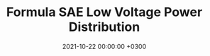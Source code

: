 ---
layout: post
title: Formula SAE Low Voltage Power Distribution
description: Modularized and fully digital control and monitoring of regulated outputs from a LiIon battery pack.
date:   2021-10-22 00:00:00 +0300
image:  '/images/lv_batt.jpg'
tags:   [Formula SAE]
---